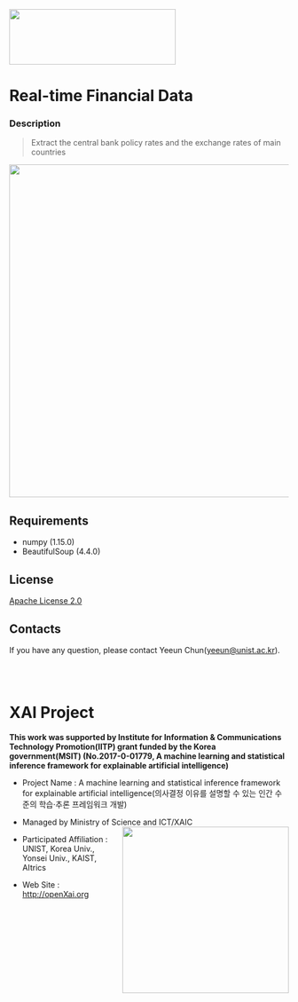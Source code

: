 <img src="http://xai.unist.ac.kr/static/img/logos/XAIC_logo.png" width="300" height="100">

# Real-time Financial Data

### **Description**
> Extract the central bank policy rates and the exchange rates of main countries

<p align="center"> 
<img src="https://github.com/OpenXAIProject/Real-time-Financial-Data/blob/master/result1.png"  width="600">
</p>

## Requirements 
+ numpy (1.15.0)
+ BeautifulSoup (4.4.0)

## License
[Apache License 2.0](https://github.com/OpenXAIProject/Real-time-Financial-Data/blob/master/LICENSE)

## Contacts
If you have any question, please contact Yeeun Chun(yeeun@unist.ac.kr).

<br /> 
<br />

# XAI Project 

**This work was supported by Institute for Information & Communications Technology Promotion(IITP) grant funded by the Korea government(MSIT) (No.2017-0-01779, A machine learning and statistical inference framework for explainable artificial intelligence)**

+ Project Name : A machine learning and statistical inference framework for explainable artificial intelligence(의사결정 이유를 설명할 수 있는 인간 수준의 학습·추론 프레임워크 개발)

+ Managed by Ministry of Science and ICT/XAIC <img align="right" src="http://xai.unist.ac.kr/static/img/logos/XAIC_logo.png" width=300px>

+ Participated Affiliation : UNIST, Korea Univ., Yonsei Univ., KAIST, AItrics  

+ Web Site : <http://openXai.org>
